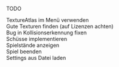 TODO

TextureAtlas im Menü verwenden  
Gute Texturen finden (auf Lizenzen achten)  
Bug in Kollisionserkennung fixen  
Schüsse implementieren  
Spielstände anzeigen  
Spiel beenden  
Settings aus Datei laden  